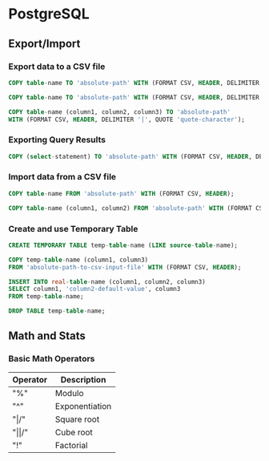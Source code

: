 PostgreSQL
==========


Export/Import
-------------

### Export data to a CSV file
```sql
COPY table-name TO 'absolute-path' WITH (FORMAT CSV, HEADER, DELIMITER '|');

COPY table-name TO 'absolute-path' WITH (FORMAT CSV, HEADER, DELIMITER '|', QUOTE 'quote-character');

COPY table-name (column1, column2, column3) TO 'absolute-path' 
WITH (FORMAT CSV, HEADER, DELIMITER '|', QUOTE 'quote-character');
```
### Exporting Query Results
```sql
COPY (select-statement) TO 'absolute-path' WITH (FORMAT CSV, HEADER, DELIMITER '|');
```

### Import data from a CSV file
```sql
COPY table-name FROM 'absolute-path' WITH (FORMAT CSV, HEADER);

COPY table-name (column1, column2) FROM 'absolute-path' WITH (FORMAT CSV, HEADER);
```

### Create and use Temporary Table
```sql
CREATE TEMPORARY TABLE temp-table-name (LIKE source-table-name);

COPY temp-table-name (column1, column3) 
FROM 'absolute-path-to-csv-input-file' WITH (FORMAT CSV, HEADER);

INSERT INTO real-table-name (column1, column2, column3) 
SELECT column1, 'column2-default-value', column3
FROM temp-table-name;

DROP TABLE temp-table-name;
```


Math and Stats
--------------

### Basic Math Operators

Operator | Description
---------|------------
"%"	| Modulo
"^"	| Exponentiation
"\|/"	| Square root
"\|\|/"	| Cube root
"!"	| Factorial


